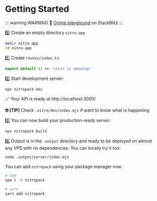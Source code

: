 # Getting Started

::: warning WARNING
🏀 [Online playground](https://stackblitz.com/github/unjs/nitro/tree/main/examples/hello-world) on StackBlitz
:::

0️⃣ Create an empty directory `nitro-app`

```sh
mkdir nitro-app
cd nitro-app
```

1️⃣ Create `routes/index.ts`:

```ts [routes/index.ts]
export default () => 'nitro is amazing!'
```

2️⃣ Start development server:

```sh
npx nitropack dev
```

🪄 Your API is ready at http://localhost:3000/

**🤓 [TIP]** Check `.nitro/dev/index.mjs` if want to know what is happening

3️⃣ You can now build your production-ready server:

```bash
npx nitropack build
````

4️⃣ Output is in the `.output` directory and ready to be deployed on almost any VPS with no dependencies. You can locally try it too:

```bash
node .output/server/index.mjs
```

You can add `nitropack` using your package manager now:

```bash
# npm
npm i -D nitropack

# yarn
yarn add nitropack
```
